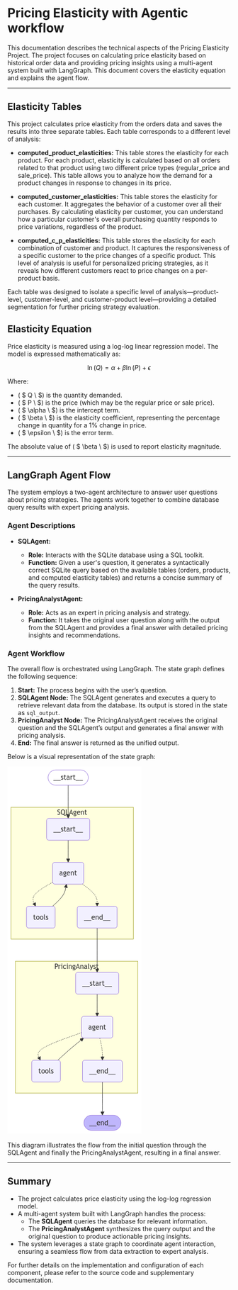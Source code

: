 # Pricing Elasticity with Agentic workflow

This documentation describes the technical aspects of the Pricing Elasticity Project. The project focuses on calculating price elasticity based on historical order data and providing pricing insights using a multi-agent system built with LangGraph. This document covers the elasticity equation and explains the agent flow.

---

## Elasticity Tables
This project calculates price elasticity from the orders data and saves the results into three separate tables. Each table corresponds to a different level of analysis:

* **computed_product_elasticities:**
This table stores the elasticity for each product. For each product, elasticity is calculated based on all orders related to that product using two different price types (regular_price and sale_price). This table allows you to analyze how the demand for a product changes in response to changes in its price.

* **computed_customer_elasticities:**
This table stores the elasticity for each customer. It aggregates the behavior of a customer over all their purchases. By calculating elasticity per customer, you can understand how a particular customer's overall purchasing quantity responds to price variations, regardless of the product.

* **computed_c_p_elasticities:**
This table stores the elasticity for each combination of customer and product. It captures the responsiveness of a specific customer to the price changes of a specific product. This level of analysis is useful for personalized pricing strategies, as it reveals how different customers react to price changes on a per-product basis.

Each table was designed to isolate a specific level of analysis—product-level, customer-level, and customer-product level—providing a detailed segmentation for further pricing strategy evaluation.

## Elasticity Equation

Price elasticity is measured using a log-log linear regression model. The model is expressed mathematically as:

$$
\ln(Q) = \alpha + \beta \ln(P) + \epsilon
$$

Where:  
- \( $ Q \ $) is the quantity demanded.  
- \( $ P \ $) is the price (which may be the regular price or sale price).  
- \( $ \alpha \ $) is the intercept term.  
- \( $ \beta \ $) is the elasticity coefficient, representing the percentage change in quantity for a 1% change in price.  
- \( $ \epsilon \ $) is the error term.

The absolute value of \( $ \beta \ $) is used to report elasticity magnitude.

---

## LangGraph Agent Flow

The system employs a two-agent architecture to answer user questions about pricing strategies. The agents work together to combine database query results with expert pricing analysis.

### Agent Descriptions

- **SQLAgent:**  
  - **Role:** Interacts with the SQLite database using a SQL toolkit.
  - **Function:** Given a user's question, it generates a syntactically correct SQLite query based on the available tables (orders, products, and computed elasticity tables) and returns a concise summary of the query results.
  
- **PricingAnalystAgent:**  
  - **Role:** Acts as an expert in pricing analysis and strategy.
  - **Function:** It takes the original user question along with the output from the SQLAgent and provides a final answer with detailed pricing insights and recommendations.

### Agent Workflow

The overall flow is orchestrated using LangGraph. The state graph defines the following sequence:
1. **Start:** The process begins with the user’s question.
2. **SQLAgent Node:** The SQLAgent generates and executes a query to retrieve relevant data from the database. Its output is stored in the state as `sql_output`.
3. **PricingAnalyst Node:** The PricingAnalystAgent receives the original question and the SQLAgent’s output and generates a final answer with pricing analysis.
4. **End:** The final answer is returned as the unified output.

Below is a visual representation of the state graph:

![Elasticity Graph](elasticity_graph.png)

This diagram illustrates the flow from the initial question through the SQLAgent and finally the PricingAnalystAgent, resulting in a final answer.

---

## Summary

- The project calculates price elasticity using the log-log regression model.
- A multi-agent system built with LangGraph handles the process:
  - The **SQLAgent** queries the database for relevant information.
  - The **PricingAnalystAgent** synthesizes the query output and the original question to produce actionable pricing insights.
- The system leverages a state graph to coordinate agent interaction, ensuring a seamless flow from data extraction to expert analysis.

For further details on the implementation and configuration of each component, please refer to the source code and supplementary documentation.
